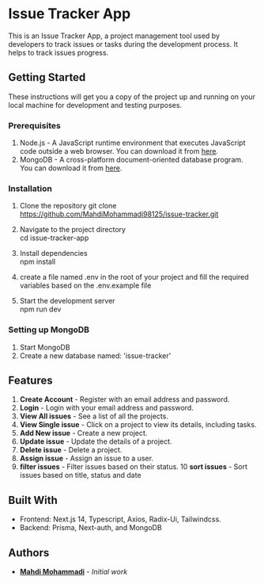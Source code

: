 # Issue Tracker App

This is an Issue Tracker App, a project management tool used by developers to track issues or tasks during the development process. It helps to track issues progress.

## Getting Started

These instructions will get you a copy of the project up and running on your local machine for development and testing purposes.

### Prerequisites

1. Node.js - A JavaScript runtime environment that executes JavaScript code outside a web browser. You can download it from [here](https://nodejs.org/en/download/current).
2. MongoDB - A cross-platform document-oriented database program. You can download it from [here](https://www.mongodb.com/try/download/community).

### Installation

1. Clone the repository
   git clone https://github.com/MahdiMohammadi98125/issue-tracker.git

2. Navigate to the project directory  <br/>
   cd issue-tracker-app
3. Install dependencies <br/>
   npm install
4. create a file named .env in the root of your project and fill the required variables based on the .env.example file
5. Start the development server <br/>
   npm run dev


### Setting up MongoDB

1. Start MongoDB
2. Create a new database named: 'issue-tracker'
  


## Features

1. **Create Account** - Register with an email address and password.
2. **Login** - Login with your email address and password.
3. **View All issues** - See a list of all the projects.
4. **View Single issue** - Click on a project to view its details, including tasks.
5. **Add New issue** - Create a new project.
6. **Update issue** - Update the details of a project.
7. **Delete issue** - Delete a project.
8. **Assign issue** - Assign an issue to a user.
9. **filter issues** - Filter issues based on their status.
10 **sort issues** - Sort issues based on title, status and date
    

## Built With

- Frontend: Next.js 14, Typescript, Axios, Radix-Ui, Tailwindcss. 
- Backend: Prisma, Next-auth, and MongoDB

## Authors

- **[Mahdi Mohammadi](https://github.com/MahdiMohammadi98125)** - *Initial work*



